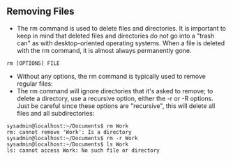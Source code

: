 ## Removing Files
- The rm command is used to delete files and directories. It is important to keep in mind that deleted files and directories do not go into a "trash can" as with desktop-oriented operating systems. When a file is deleted with the rm command, it is almost always permanently gone.

```
rm [OPTIONS] FILE
```

- Without any options, the rm command is typically used to remove regular files:
- The rm command will ignore directories that it's asked to remove; to delete a directory, use a recursive option, either the -r or -R options. Just be careful since these options are "recursive", this will delete all files and all subdirectories:

```
sysadmin@localhost:~/Documents$ rm Work
rm: cannot remove 'Work': Is a directory
sysadmin@localhost:~/Documents$ rm -r Work
sysadmin@localhost:~/Documents$ ls Work                                         
ls: cannot access Work: No such file or directory
```
